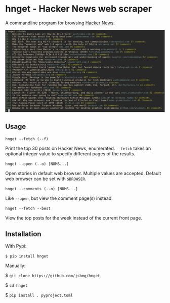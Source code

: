 #  hnget - Hacker News web scraper

A commandline program for browsing [Hacker News](https://news.ycombinator.com).

![Hnget Screenshot](extras/screen.png)

## Usage

`hnget --fetch (--f)`

Print the top 30 posts on Hacker News, enumerated. `--fetch` takes an optional integer value to specify different pages of the results.

`hnget --open (--o) [NUMS...]`

Open stories in default web browser. Multiple values are
accepted. Default web browser can be set with `$BROWSER`.

`hnget --comments (--o) [NUMS...]`

Like `--open`, but view the comment page(s) instead.

`hnget --fetch --best`

View the top posts for the week instead of the current front page.

## Installation

With Pypi:

`$ pip install hnget`

Manually:

$ `git clone https://github.com/jsbmg/hnget`

$ `cd hnget`

$ `pip install . pyproject.toml`
